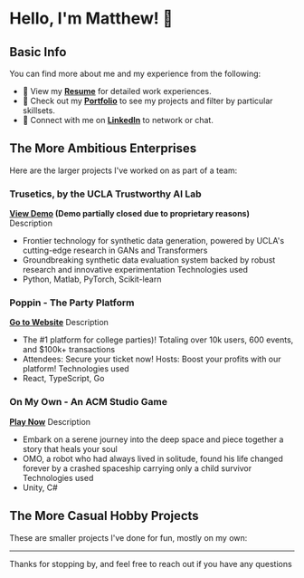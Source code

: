 # Hello, I'm Matthew! 👋

## Basic Info

You can find more about me and my experience from the following:

- 📄 View my **[Resume](https://www.yangmatthew.com/resume)** for detailed work experiences.
- 🎨 Check out my **[Portfolio](https://www.yangmatthew.com/)** to see my projects and filter by particular skillsets.
- 💼 Connect with me on **[LinkedIn](https://www.linkedin.com/in/matthew-yang-91291a168/)** to network or chat.

## The More Ambitious Enterprises 

Here are the larger projects I've worked on as part of a team:

### Trusetics, by the UCLA Trustworthy AI Lab
**[View Demo](https://github.com/skematt/skematt/edit/main/README.md) (Demo partially closed due to proprietary reasons)**
Description
- Frontier technology for synthetic data generation, powered by UCLA's cutting-edge research in GANs and Transformers
- Groundbreaking synthetic data evaluation system backed by robust research and innovative experimentation
Technologies used
- Python, Matlab, PyTorch, Scikit-learn

### Poppin - The Party Platform
**[Go to Website](https://joinpoppin.com/)**
Description
- The #1 platform for college parties)! Totaling over 10k users, 600 events, and $100k+ transactions
- Attendees: Secure your ticket now! Hosts: Boost your profits with our platform!
Technologies used
- React, TypeScript, Go

### On My Own - An ACM Studio Game
**[Play Now](https://kmbusybee.itch.io/on-my-own)**
Description
- Embark on a serene journey into the deep space and piece together a story that heals your soul
- OMO, a robot who had always lived  in solitude, found his life changed forever by a crashed spaceship carrying only a child survivor
Technologies used
- Unity, C#

## The More Casual Hobby Projects

These are smaller projects I've done for fun, mostly on my own:


---

Thanks for stopping by, and feel free to reach out if you have any questions
